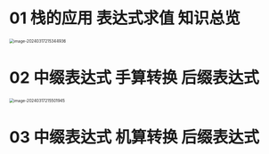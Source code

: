 # 01 栈的应用 表达式求值 知识总览

<img src="https://cvp.oss-cn-shanghai.aliyuncs.com/picgo/202403172153118.png" alt="image-20240317215344936" style="zoom:50%;" />

# 02 中缀表达式 手算转换 后缀表达式

<img src="https://cvp.oss-cn-shanghai.aliyuncs.com/picgo/202403172155151.png" alt="image-20240317215501945" style="zoom:50%;" />

# 03 中缀表达式 机算转换 后缀表达式
